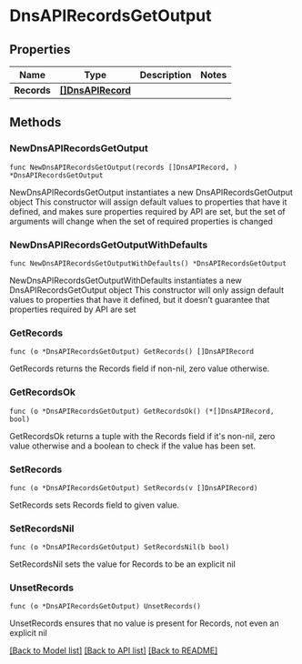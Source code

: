 # DnsAPIRecordsGetOutput

## Properties

Name | Type | Description | Notes
------------ | ------------- | ------------- | -------------
**Records** | [**[]DnsAPIRecord**](DnsAPIRecord.md) |  | 

## Methods

### NewDnsAPIRecordsGetOutput

`func NewDnsAPIRecordsGetOutput(records []DnsAPIRecord, ) *DnsAPIRecordsGetOutput`

NewDnsAPIRecordsGetOutput instantiates a new DnsAPIRecordsGetOutput object
This constructor will assign default values to properties that have it defined,
and makes sure properties required by API are set, but the set of arguments
will change when the set of required properties is changed

### NewDnsAPIRecordsGetOutputWithDefaults

`func NewDnsAPIRecordsGetOutputWithDefaults() *DnsAPIRecordsGetOutput`

NewDnsAPIRecordsGetOutputWithDefaults instantiates a new DnsAPIRecordsGetOutput object
This constructor will only assign default values to properties that have it defined,
but it doesn't guarantee that properties required by API are set

### GetRecords

`func (o *DnsAPIRecordsGetOutput) GetRecords() []DnsAPIRecord`

GetRecords returns the Records field if non-nil, zero value otherwise.

### GetRecordsOk

`func (o *DnsAPIRecordsGetOutput) GetRecordsOk() (*[]DnsAPIRecord, bool)`

GetRecordsOk returns a tuple with the Records field if it's non-nil, zero value otherwise
and a boolean to check if the value has been set.

### SetRecords

`func (o *DnsAPIRecordsGetOutput) SetRecords(v []DnsAPIRecord)`

SetRecords sets Records field to given value.


### SetRecordsNil

`func (o *DnsAPIRecordsGetOutput) SetRecordsNil(b bool)`

 SetRecordsNil sets the value for Records to be an explicit nil

### UnsetRecords
`func (o *DnsAPIRecordsGetOutput) UnsetRecords()`

UnsetRecords ensures that no value is present for Records, not even an explicit nil

[[Back to Model list]](../README.md#documentation-for-models) [[Back to API list]](../README.md#documentation-for-api-endpoints) [[Back to README]](../README.md)


